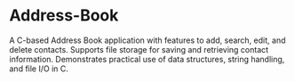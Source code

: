 # Address-Book
A C-based Address Book application with features to add, search, edit, and delete contacts. Supports file storage for saving and retrieving contact information. Demonstrates practical use of data structures, string handling, and file I/O in C.
